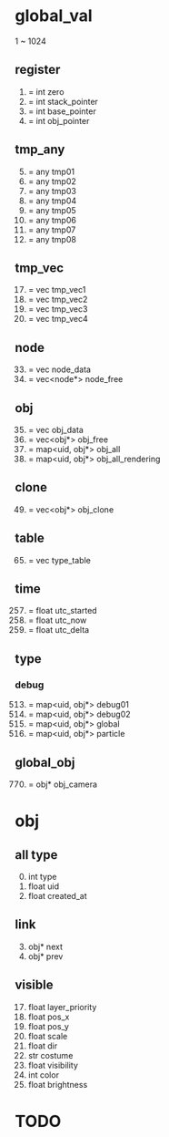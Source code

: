 # global_val
1 ~ 1024

## register
0001. = int zero
0002. = int stack_pointer
0003. = int base_pointer
0004. = int obj_pointer

## tmp_any
0005. = any tmp01
0006. = any tmp02
0007. = any tmp03
0008. = any tmp04
0009. = any tmp05
0010. = any tmp06
0011. = any tmp07
0012. = any tmp08

## tmp_vec
0017. = vec<any> tmp_vec1
0018. = vec<any> tmp_vec2
0019. = vec<any> tmp_vec3
0020. = vec<any> tmp_vec4

## node
0033. = vec<node> node_data
0034. = vec<node*> node_free

## obj
0035. = vec<obj> obj_data
0036. = vec<obj*> obj_free
0037. = map<uid, obj*> obj_all
0038. = map<uid, obj*> obj_all_rendering

## clone
0049. = vec<obj*> obj_clone

## table
0065. = vec<typetable> type_table

## time
0257. = float utc_started
0258. = float utc_now
0259. = float utc_delta

## type
### debug
0513. = map<uid, obj*> debug01
0514. = map<uid, obj*> debug02
0515. = map<uid, obj*> global
0516. = map<uid, obj*> particle

## global_obj
<!-- 0769. = obj* obj_origin -->
0770. = obj* obj_camera

# obj

## all type
00. int type
01. float uid
02. float created_at

## link
03. obj* next
04. obj* prev

## visible
17. float layer_priority
18. float pos_x
19. float pos_y
20. float scale
21. float dir
22. str costume
23. float visibility
24. int color
25. float brightness

# TODO